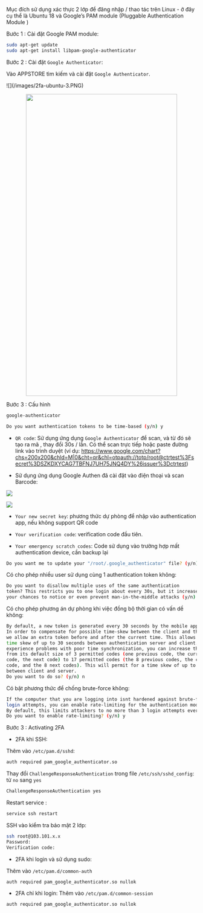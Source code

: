 Mục đích sử dụng xác thực 2 lớp để đăng nhập / thao tác trên Linux - ở đây cụ thể là Ubuntu 18 và Google’s PAM module (Pluggable Authentication Module )

Bước 1 : Cài đặt Google PAM module:

```sh
sudo apt-get update
sudo apt-get install libpam-google-authenticator
```

Bước 2 : Cài đặt `Google Authenticator`:

Vào APPSTORE tìm kiếm và cài đặt `Google Authenticator`. 

<div style="width:50%">
![](/images/2fa-ubuntu-3.PNG)
</div>

<p align="center">
<img width="400" height="800" src="/images/2fa-ubuntu-3.PNG">
</p>

Bước 3 : Cấu hình 

```sh
google-authenticator
```


```sh
Do you want authentication tokens to be time-based (y/n) y
```

- `QR code`: Sử dụng ứng dụng `Google Authenticator` để scan, và từ đó sẽ tạo ra mã , thay đổi 30s / lần. Có thể scan trực tiếp hoặc paste đường link vào trình duyệt (ví dụ: https://www.google.com/chart?chs=200x200&chld=M|0&cht=qr&chl=otpauth://totp/root@ctrtest%3Fsecret%3DSZKDXYCAG7TBFNJ7UH75JNQ4DY%26issuer%3Dctrtest)

- Sử dụng ứng dụng Google Authen đã cài đặt vào điện thoại và scan Barcode:

<div style="width:50%">

![](/images/2fa-ubuntu-1.PNG)

![](/images/2fa-ubuntu-2.PNG)

</div>

- `Your new secret key`: phương thức dự phòng để nhập vào authentication app, nếu không support QR code

- `Your verification code`: verification code đầu tiên.

- `Your emergency scratch codes`: Code sử dụng vào trường hợp mất authentication device, cần backup lại

```sh
Do you want me to update your "/root/.google_authenticator" file? (y/n) y
```

Có cho phép nhiều user sử dụng cùng 1 authentication token không:
```sh
Do you want to disallow multiple uses of the same authentication
token? This restricts you to one login about every 30s, but it increases
your chances to notice or even prevent man-in-the-middle attacks (y/n) y
```

Có cho phép phương án dự phòng khi việc đồng bộ thời gian có vấn dề không:
```sh
By default, a new token is generated every 30 seconds by the mobile app.
In order to compensate for possible time-skew between the client and the server,
we allow an extra token before and after the current time. This allows for a
time skew of up to 30 seconds between authentication server and client. If you
experience problems with poor time synchronization, you can increase the window
from its default size of 3 permitted codes (one previous code, the current
code, the next code) to 17 permitted codes (the 8 previous codes, the current
code, and the 8 next codes). This will permit for a time skew of up to 4 minutes
between client and server.
Do you want to do so? (y/n) n
```

Có bật phương thức để chống brute-force không:
```sh
If the computer that you are logging into isnt hardened against brute-force
login attempts, you can enable rate-limiting for the authentication module.
By default, this limits attackers to no more than 3 login attempts every 30s.
Do you want to enable rate-limiting? (y/n) y
```

Bước 3 : Activating 2FA

- 2FA khi SSH:

Thêm vào  `/etc/pam.d/sshd`:
```sh
auth required pam_google_authenticator.so
```

Thay đổi `ChallengeResponseAuthentication`  trong file `/etc/ssh/sshd_config`: từ `no` sang `yes`
```sh
ChallengeResponseAuthentication yes
```

Restart service :
```sh
service ssh restart
```

SSH vào kiểm tra bảo mật 2 lớp:
```sh
ssh root@103.101.x.x
Password: 
Verification code:
```


- 2FA khi login và sử dụng sudo:

Thêm vào `/etc/pam.d/common-auth`

`auth required pam_google_authenticator.so nullok`

- 2FA chỉ khi login:
Thêm vào `/etc/pam.d/common-session`

`auth required pam_google_authenticator.so nullok`